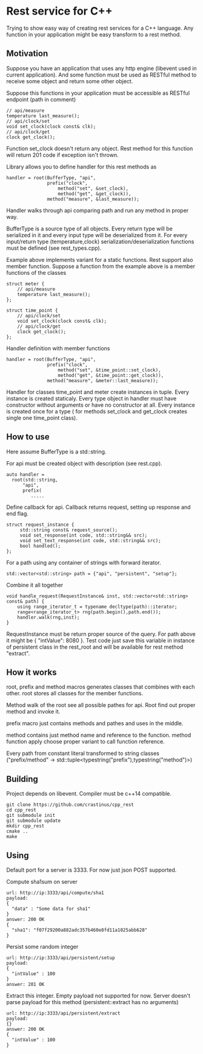 
Rest service for C++
===================

Trying to show easy way of creating rest services for a C++ language. 
Any function in your application might be easy transform to a rest method.

Motivation
----------

Suppose you have an application that uses any http engine (libevent used in current application).
And some function must be used as RESTful method to receive some object and return some other object. 

Suppose this functions in your application must be accessible as RESTful endpoint (path in comment)

    // api/measure
    temperature last_measure();
    // api/clock/set
    void set_clock(clock const& clk);
    // api/clock/get
    clock get_clock();

Function set\_clock doesn't return any object. Rest method for this function will return 201 code if exception isn't thrown.

Library allows you to define handler for this rest methods as

    handler = root(BufferType, "api",
                   prefix("clock",
                       method("set", &set_clock),
                       method("get", &get_clock)),
                   method("measure", &last_measure));

Handler walks through api comparing path and run any method in proper way.

BufferType is a source type of all objects. Every return type will be serialized in it and every input type will be deserialized from it.
For every input/return type (temperature,clock)  serialization/deserialization functions must be defined (see rest\_types.cpp).

Example above implements variant for a static functions. Rest support also member function.
Suppose a function from the example above is a member functions of the classes

    struct meter {
        // api/measure
        temperature last_measure();
    };
    
    struct time_point {
        // api/clock/set
        void set_clock(clock const& clk);
        // api/clock/get
        clock get_clock();
    };

Handler definition with member functions

    handler = root(BufferType, "api",
                   prefix("clock",
                       method("set", &time_point::set_clock),
                       method("get", &time_point::get_clock)),
                   method("measure", &meter::last_measure));

Handler for classes time\_point and meter create instances in tuple. Every instance is created staticaly. Every type object in handler must have constructor without arguments or have no constructor at all.
Every instance is created once for a type ( for methods set\_clock and get\_clock creates single one time\_point class).
    

How to use
----------

Here assume BufferType is a std::string. 

For api must be created object with description (see rest.cpp).

    auto handler = 
      root(std::string,
          "api",
          prefix(
             .....

Define callback for api. Callback returns request, setting up response and end flag.

    struct request_instance {
         std::string const& request_source();
         void set_response(int code, std::string&& src); 
         void set_text_response(int code, std::string&& src); 
         bool handled(); 
    };

For a path using any container of strings with forward iterator. 

    std::vector<std::string> path = {"api", "persistent", "setup"}; 

Combine it all together 

    void handle_request(RequestInstance& inst, std::vector<std::string> const& path) {
        using range_iterator_t = typename decltype(path)::iterator;
        range<range_iterator_t> rng(path.begin(),path.end());
        handler.walk(rng,inst);
    }

RequestInstance must be return proper source of the query. For path above it might be { "intValue": 8080 }. Test code just save this variable in instance of persistent class in the rest\_root and will be available for rest method "extract".



How it works
------------

root, prefix and method  macros generates classes that combines with each other. root stores all classes for the member functions.

Method walk of the root see all possible pathes for api. Root find out proper method and invoke it.

prefix macro just contains methods and pathes and uses in the middle.

method contains just method name and reference to the function.  method function apply choose proper variant to call function reference. 

Every path from constant literal transformed to string classes ("prefix/method" -> std::tuple<typestring("prefix"),typestring("method")>)


Building
--------

Project depends on libevent. Compiler must be c++14 compatible.

    git clone https://github.com/crastinus/cpp_rest
    cd cpp_rest
    git submodule init
    git submodule update
    mkdir cpp_rest
    cmake ..
    make

Using
-----

Default port for a server is 3333. For now just json POST supported.

Compute sha1sum on server

    url: http://ip:3333/api/compute/sha1
    payload:
    {
      "data" : "Some data for sha1"
    }
    answer: 200 OK
    {
      "sha1": "f07f29200a882adc357b460e8fd11a1025abb628"
    }

Persist some random integer

    url: http://ip:3333/api/persistent/setup
    payload:
    {
      "intValue" : 100
    }
    answer: 201 OK

Extract this integer. Empty payload not supported for now. Server doesn't parse payload for this method (persistent::extract has no arguments)

    url: http://ip:3333/api/persistent/extract
    payload:
    {}
    answer: 200 OK
    {
      "intValue" : 100
    }

   
    


